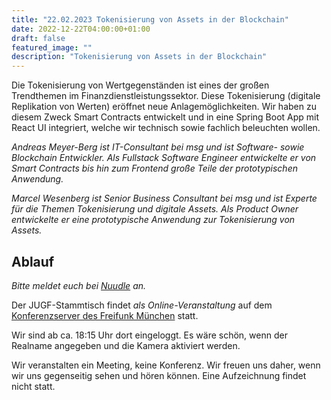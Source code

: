 ```yaml
---
title: "22.02.2023 Tokenisierung von Assets in der Blockchain"
date: 2022-12-22T04:00:00+01:00
draft: false
featured_image: ""
description: "Tokenisierung von Assets in der Blockchain"
---
```


Die Tokenisierung von Wertgegenständen ist eines der großen Trendthemen im Finanzdienstleistungssektor. Diese Tokenisierung (digitale Replikation von Werten) eröffnet neue Anlagemöglichkeiten. Wir haben zu diesem Zweck Smart Contracts entwickelt und in eine Spring Boot App mit React UI integriert, welche wir technisch sowie fachlich beleuchten wollen.

_Andreas Meyer-Berg ist IT-Consultant bei msg und ist Software- sowie Blockchain Entwickler. Als Fullstack Software Engineer entwickelte er von Smart Contracts bis hin zum Frontend große Teile der prototypischen Anwendung._

_Marcel Wesenberg ist Senior Business Consultant bei msg und ist Experte für die Themen Tokenisierung und digitale Assets. Als Product Owner entwickelte er eine prototypische Anwendung zur Tokenisierung von Assets._

## Ablauf 

_Bitte meldet euch bei [Nuudle]() an._

Der JUGF-Stammtisch findet _als Online-Veranstaltung_ auf dem [Konferenzserver des Freifunk München](https://meet.ffmuc.net/jugfmeeting) statt.

Wir sind ab ca. 18:15 Uhr dort eingeloggt. Es wäre schön, wenn der Realname angegeben und die Kamera aktiviert werden.

Wir veranstalten ein Meeting, keine Konferenz. Wir freuen uns daher, wenn wir uns gegenseitig sehen und hören können.
Eine Aufzeichnung findet nicht statt.